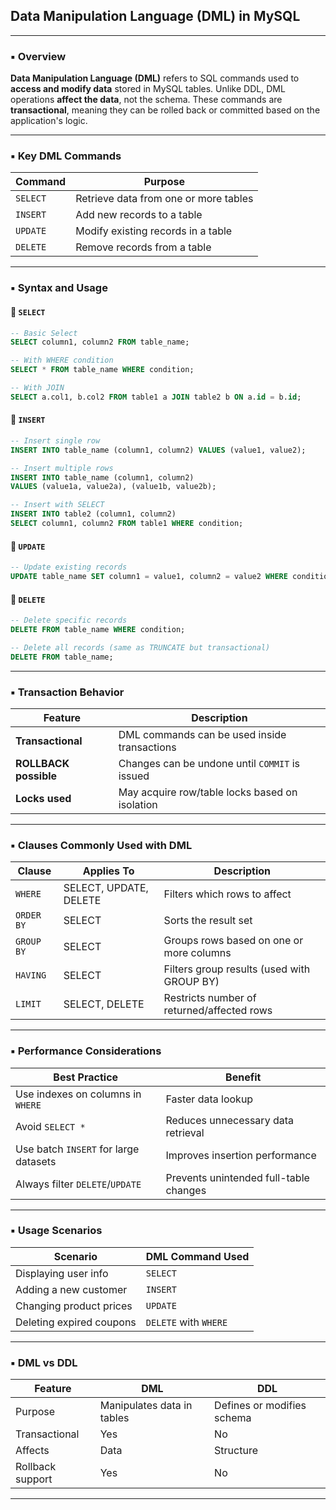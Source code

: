 ## Data Manipulation Language (DML) in MySQL

---

### ▪️ Overview

**Data Manipulation Language (DML)** refers to SQL commands used to **access and modify data** stored in MySQL tables. Unlike DDL, DML operations **affect the data**, not the schema. These commands are **transactional**, meaning they can be rolled back or committed based on the application's logic.

---

### ▪️ Key DML Commands

| Command   | Purpose                                           |
|-----------|---------------------------------------------------|
| `SELECT`  | Retrieve data from one or more tables              |
| `INSERT`  | Add new records to a table                         |
| `UPDATE`  | Modify existing records in a table                 |
| `DELETE`  | Remove records from a table                        |

---

### ▪️ Syntax and Usage

#### 🔹 `SELECT`
```sql
-- Basic Select
SELECT column1, column2 FROM table_name;

-- With WHERE condition
SELECT * FROM table_name WHERE condition;

-- With JOIN
SELECT a.col1, b.col2 FROM table1 a JOIN table2 b ON a.id = b.id;
```

#### 🔹 `INSERT`
```sql
-- Insert single row
INSERT INTO table_name (column1, column2) VALUES (value1, value2);

-- Insert multiple rows
INSERT INTO table_name (column1, column2)
VALUES (value1a, value2a), (value1b, value2b);

-- Insert with SELECT
INSERT INTO table2 (column1, column2)
SELECT column1, column2 FROM table1 WHERE condition;
```

#### 🔹 `UPDATE`
```sql
-- Update existing records
UPDATE table_name SET column1 = value1, column2 = value2 WHERE condition;
```

#### 🔹 `DELETE`
```sql
-- Delete specific records
DELETE FROM table_name WHERE condition;

-- Delete all records (same as TRUNCATE but transactional)
DELETE FROM table_name;
```

---

### ▪️ Transaction Behavior

| Feature              | Description                                      |
|----------------------|--------------------------------------------------|
| **Transactional**     | DML commands can be used inside transactions     |
| **ROLLBACK possible** | Changes can be undone until `COMMIT` is issued   |
| **Locks used**        | May acquire row/table locks based on isolation   |

---

### ▪️ Clauses Commonly Used with DML

| Clause       | Applies To | Description                                      |
|--------------|------------|--------------------------------------------------|
| `WHERE`      | SELECT, UPDATE, DELETE | Filters which rows to affect        |
| `ORDER BY`   | SELECT     | Sorts the result set                             |
| `GROUP BY`   | SELECT     | Groups rows based on one or more columns         |
| `HAVING`     | SELECT     | Filters group results (used with GROUP BY)       |
| `LIMIT`      | SELECT, DELETE | Restricts number of returned/affected rows |

---

### ▪️ Performance Considerations

| Best Practice                          | Benefit                                      |
|----------------------------------------|----------------------------------------------|
| Use indexes on columns in `WHERE`      | Faster data lookup                           |
| Avoid `SELECT *`                       | Reduces unnecessary data retrieval           |
| Use batch `INSERT` for large datasets  | Improves insertion performance               |
| Always filter `DELETE`/`UPDATE`        | Prevents unintended full-table changes       |

---

### ▪️ Usage Scenarios

| Scenario                       | DML Command Used         |
|--------------------------------|---------------------------|
| Displaying user info           | `SELECT`                  |
| Adding a new customer          | `INSERT`                  |
| Changing product prices        | `UPDATE`                  |
| Deleting expired coupons       | `DELETE` with `WHERE`     |

---

### ▪️ DML vs DDL

| Feature         | DML                                | DDL                             |
|------------------|--------------------------------------|----------------------------------|
| Purpose          | Manipulates data in tables           | Defines or modifies schema       |
| Transactional    | Yes                                  | No                               |
| Affects          | Data                                 | Structure                        |
| Rollback support | Yes                                  | No                               |

---
